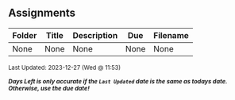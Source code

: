 ## Assignments

| Folder | Title | Description | Due | Filename |
|-----|-----|-----|-----|-----|
| None | None | None | None | None |

<sup>Last Updated: 2023-12-27 (Wed @ 11:53)</sup> 

<sup>***Days Left is only accurate if the `Last Updated` date is the same as todays date. Otherwise, use the due date!***</sup> 